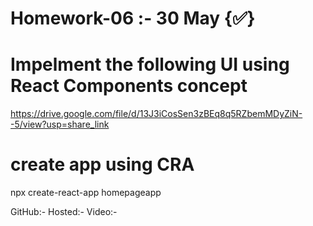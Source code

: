 # Homework-06 :- 30 May   {✅}

# Impelment the following UI using React Components concept
https://drive.google.com/file/d/13J3iCosSen3zBEq8q5RZbemMDyZiN--5/view?usp=share_link

# create app using CRA
npx create-react-app homepageapp



GitHub:-
Hosted:-
Video:-
